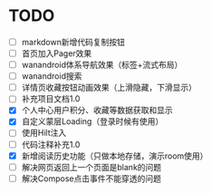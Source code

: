# TODO

- [ ] markdown新增代码复制按钮
- [ ] 首页加入Pager效果
- [ ] wanandroid体系导航效果（标签+流式布局）
- [ ] wanandroid搜索
- [ ] 详情页收藏按钮动画效果（上滑隐藏，下滑显示）
- [ ] 补充项目文档1.0
- [x] 个人中心用户积分、收藏等数据获取和显示
- [x] 自定义蒙层Loading（登录时候有使用）
- [ ] 使用Hilt注入
- [ ] 代码注释补充1.0
- [x] 新增阅读历史功能（只做本地存储，演示room使用）
- [ ] 解决网页返回上一个页面是blank的问题
- [ ] 解决Compose点击事件不能穿透的问题